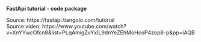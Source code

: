 <p><b>FastApi tutorial - code package</b></p>
Source: https://fastapi.tiangolo.com/tutorial<br>
Source video: https://www.youtube.com/watch?v=XnYYwcOfcn8&list=PLqAmigZvYxIL9dnYeZEhMoHcoP4zop8-p&pp=iAQB